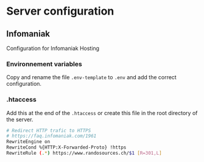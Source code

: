 # Server configuration

## Infomaniak

Configuration for Infomaniak Hosting

### Environnement variables

Copy and rename the file `.env-template` to `.env` and add the correct configuration.

### .htaccess

Add this at the end of the `.htaccess` or create this file in the root directory of the server.

``` bash
# Redirect HTTP trafic to HTTPS
# https://faq.infomaniak.com/1961
RewriteEngine on
RewriteCond %{HTTP:X-Forwarded-Proto} !https
RewriteRule (.*) https://www.randosources.ch/$1 [R=301,L]
```
